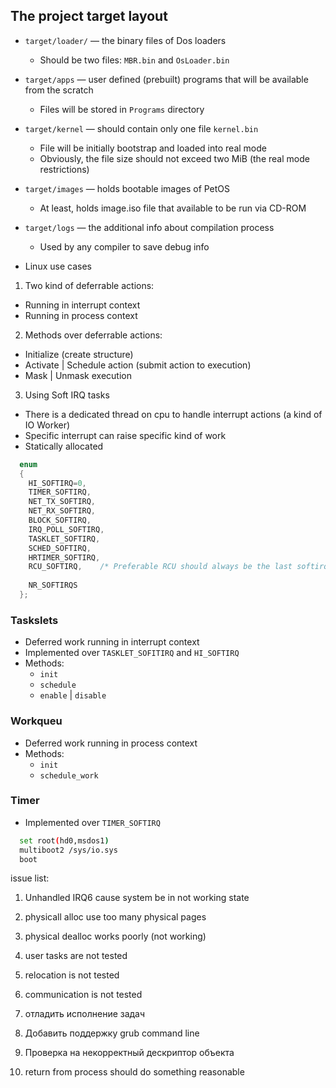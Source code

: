 ## The project target layout
- `target/loader/` ― the binary files of Dos loaders
  - Should be two files: `MBR.bin` and `OsLoader.bin`
- `target/apps` ― user defined (prebuilt) programs that will be available from the scratch
  - Files will be stored in `Programs` directory
- `target/kernel` ― should contain only one file `kernel.bin`
  - File will be initially bootstrap and loaded into real mode
  - Obviously, the file size should not exceed two MiB (the real mode restrictions)
- `target/images` ― holds bootable images of PetOS
  - At least, holds image.iso file that available to be run via CD-ROM
- `target/logs` ― the additional info about compilation process
  - Used by any compiler to save debug info


- Linux use cases
1. Two kind of deferrable actions:
  - Running in interrupt context
  - Running in process context
2. Methods over deferrable actions:
  - Initialize (create structure)
  - Activate | Schedule action (submit action to execution)
  - Mask | Unmask execution
3. Using Soft IRQ tasks
  - There is a dedicated thread on cpu to handle interrupt actions (a kind of IO Worker)
  - Specific interrupt can raise specific kind of work
  - Statically allocated
```C
  enum
  {
    HI_SOFTIRQ=0,
    TIMER_SOFTIRQ,
    NET_TX_SOFTIRQ,
    NET_RX_SOFTIRQ,
    BLOCK_SOFTIRQ,
    IRQ_POLL_SOFTIRQ,
    TASKLET_SOFTIRQ,
    SCHED_SOFTIRQ,
    HRTIMER_SOFTIRQ,
    RCU_SOFTIRQ,    /* Preferable RCU should always be the last softirq */
  
    NR_SOFTIRQS
  };
```
### Taskslets
- Deferred work running in interrupt context
- Implemented over `TASKLET_SOFITIRQ` and `HI_SOFTIRQ`
- Methods:
  - `init`
  - `schedule`
  - `enable` | `disable`
### Workqueu
- Deferred work running in process context
- Methods:
  - `init`
  - `schedule_work`
### Timer
- Implemented over `TIMER_SOFTIRQ`
 


```bash
  set root(hd0,msdos1)
  multiboot2 /sys/io.sys
  boot
```

issue list:
1. Unhandled IRQ6 cause system be in not working state
2. physicall alloc use too many physical pages
3. physical dealloc works poorly (not working)

4. user tasks are not tested
5. relocation is not tested
6. communication is not tested
8. отладить исполнение задач
10. Добавить поддержку grub command line
11. Проверка на некорректный дескриптор объекта
12. return from process should do something reasonable
